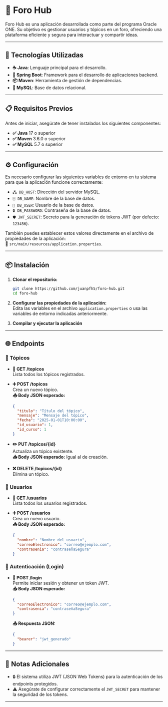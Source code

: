 # **🎯 Foro Hub**

Foro Hub es una aplicación desarrollada como parte del programa Oracle ONE. Su objetivo es gestionar usuarios y tópicos en un foro, ofreciendo una plataforma eficiente y segura para interactuar y compartir ideas.

---

## **🚀 Tecnologías Utilizadas**

- **☕ Java**: Lenguaje principal para el desarrollo.
- **🌱 Spring Boot**: Framework para el desarrollo de aplicaciones backend.
- **📦 Maven**: Herramienta de gestión de dependencias.
- **🐬 MySQL**: Base de datos relacional.

---

## **📋 Requisitos Previos**

Antes de iniciar, asegúrate de tener instalados los siguientes componentes:

- **✅ Java** 17 o superior
- **✅ Maven** 3.6.0 o superior
- **✅ MySQL** 5.7 o superior

---

## **⚙️ Configuración**

Es necesario configurar las siguientes variables de entorno en tu sistema para que la aplicación funcione correctamente:

- `🖧 DB_HOST`: Dirección del servidor MySQL.
- `🗄️ DB_NAME`: Nombre de la base de datos.
- `👤 DB_USER`: Usuario de la base de datos.
- `🔒 DB_PASSWORD`: Contraseña de la base de datos.
- `🛡️ JWT_SECRET`: Secreto para la generación de tokens JWT (por defecto: `123456`).

También puedes establecer estos valores directamente en el archivo de propiedades de la aplicación:  
📁 `src/main/resources/application.properties`.

---

## **📦 Instalación**

1. **Clonar el repositorio:**
   ```sh
   git clone https://github.com/juanpfh5/foro-hub.git
   cd foro-hub
   ```

2. **Configurar las propiedades de la aplicación:**  
   Edita las variables en el archivo `application.properties` o usa las variables de entorno indicadas anteriormente.

3. **Compilar y ejecutar la aplicación**

---

## **🌐 Endpoints**

### **📌 Tópicos**

- **📄 GET /topicos**  
  Lista todos los tópicos registrados.

- **➕ POST /topicos**  
  Crea un nuevo tópico.  
  **📥 Body JSON esperado:**
  ```json
  {
    "titulo": "Título del tópico",
    "mensaje": "Mensaje del tópico",
    "fecha": "2025-01-01T10:00:00",
    "id_usuario": 1,
    "id_curso": 1
  }
  ```

- **✏️ PUT /topicos/{id}**  
  Actualiza un tópico existente.  
  **📥 Body JSON esperado:** Igual al de creación.

- **❌ DELETE /topicos/{id}**  
  Elimina un tópico.

### **👤 Usuarios**

- **📄 GET /usuarios**  
  Lista todos los usuarios registrados.

- **➕ POST /usuarios**  
  Crea un nuevo usuario.  
  **📥 Body JSON esperado:**
  ```json
  {
    "nombre": "Nombre del usuario",
    "correoElectronico": "correo@ejemplo.com",
    "contrasenia": "contraseñaSegura"
  }
  ```

### **🔐 Autenticación (Login)**

- **🔑 POST /login**  
  Permite iniciar sesión y obtener un token JWT.  
  **📥 Body JSON esperado:**
  ```json
  {
    "correoElectronico": "correo@ejemplo.com",
    "contrasenia": "contraseñaSegura"
  }
  ```

  **📤 Respuesta JSON:**
  ```json
  {
    "bearer": "jwt_generado"
  }
  ```

---


## **📌 Notas Adicionales**

- 🔒 El sistema utiliza JWT (JSON Web Tokens) para la autenticación de los endpoints protegidos.
- ⚠️ Asegúrate de configurar correctamente el `JWT_SECRET` para mantener la seguridad de los tokens.

---
